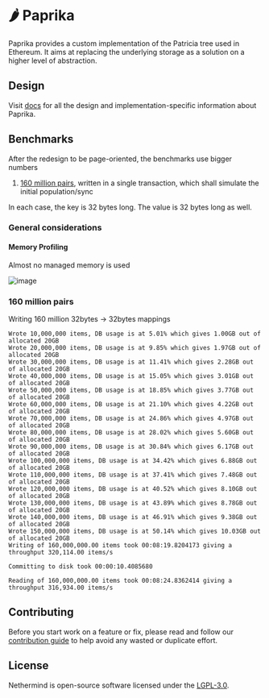 # :hot_pepper: Paprika

Paprika provides a custom implementation of the Patricia tree used in Ethereum. It aims at replacing the underlying storage as a solution on a higher level of abstraction.

## Design

Visit [docs](/docs) for all the design and implementation-specific information about Paprika.

## Benchmarks

After the redesign to be page-oriented, the benchmarks use bigger numbers

1. [160 million pairs](#160-millions-of-pairs), written in a single transaction, which shall simulate the initial population/sync

In each case, the key is 32 bytes long. The value is 32 bytes long as well.

### General considerations

#### Memory Profiling

Almost no managed memory is used

![image](https://user-images.githubusercontent.com/519707/204166299-81c05582-7e0d-4401-b2cf-91a3c1b7153b.png)

### 160 million pairs

Writing 160 million 32bytes -> 32bytes mappings

```
Wrote 10,000,000 items, DB usage is at 5.01% which gives 1.00GB out of allocated 20GB
Wrote 20,000,000 items, DB usage is at 9.85% which gives 1.97GB out of allocated 20GB
Wrote 30,000,000 items, DB usage is at 11.41% which gives 2.28GB out of allocated 20GB
Wrote 40,000,000 items, DB usage is at 15.05% which gives 3.01GB out of allocated 20GB
Wrote 50,000,000 items, DB usage is at 18.85% which gives 3.77GB out of allocated 20GB
Wrote 60,000,000 items, DB usage is at 21.10% which gives 4.22GB out of allocated 20GB
Wrote 70,000,000 items, DB usage is at 24.86% which gives 4.97GB out of allocated 20GB
Wrote 80,000,000 items, DB usage is at 28.02% which gives 5.60GB out of allocated 20GB
Wrote 90,000,000 items, DB usage is at 30.84% which gives 6.17GB out of allocated 20GB
Wrote 100,000,000 items, DB usage is at 34.42% which gives 6.88GB out of allocated 20GB
Wrote 110,000,000 items, DB usage is at 37.41% which gives 7.48GB out of allocated 20GB
Wrote 120,000,000 items, DB usage is at 40.52% which gives 8.10GB out of allocated 20GB
Wrote 130,000,000 items, DB usage is at 43.89% which gives 8.78GB out of allocated 20GB
Wrote 140,000,000 items, DB usage is at 46.91% which gives 9.38GB out of allocated 20GB
Wrote 150,000,000 items, DB usage is at 50.14% which gives 10.03GB out of allocated 20GB
Writing of 160,000,000.00 items took 00:08:19.8204173 giving a throughput 320,114.00 items/s

Committing to disk took 00:00:10.4085680

Reading of 160,000,000.00 items took 00:08:24.8362414 giving a throughput 316,934.00 items/s
```

## Contributing

Before you start work on a feature or fix, please read and follow our [contribution guide](./CONTRIBUTING.md) to help avoid any wasted or duplicate effort.

## License

Nethermind is open-source software licensed under the [LGPL-3.0](./LICENSE).
